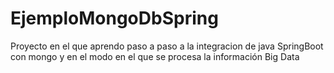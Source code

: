 # EjemploMongoDbSpring

Proyecto en el que aprendo paso a paso a la integracion de java SpringBoot con mongo y en el modo en el que se procesa la información Big Data 


